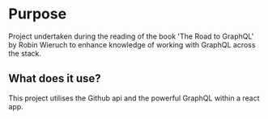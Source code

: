 # Purpose

Project undertaken during the reading of the book 'The Road to GraphQL' by Robin Wieruch to enhance knowledge of working with GraphQL across the stack.

## What does it use?

This project utilises the Github api and the powerful GraphQL within a react app.
